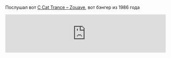 ---
---
Послушал вот [C Cat Trance – Zouave](https://www.discogs.com/master/2156563-C-Cat-Trance-Zouave), вот бэнгер из 1986 года
<iframe style="border: 0; width: 100%; height: 120px;" src="https://bandcamp.com/EmbeddedPlayer/album=3385763394/size=large/bgcol=ffffff/linkcol=e99708/tracklist=false/artwork=small/track=3921554750/transparent=true/" seamless><a href="https://emotional-rescue.bandcamp.com/album/screaming-ghosts">Screaming Ghosts by C Cat Trance</a></iframe>